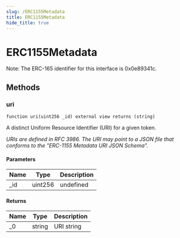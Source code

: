 ```yaml
---
slug: /ERC1155Metadata
title: ERC1155Metadata
hide_title: true
---
```

# ERC1155Metadata





Note: The ERC-165 identifier for this interface is 0x0e89341c.



## Methods

### uri

```solidity
function uri(uint256 _id) external view returns (string)
```

A distinct Uniform Resource Identifier (URI) for a given token.

*URIs are defined in RFC 3986. The URI may point to a JSON file that conforms to the &quot;ERC-1155 Metadata URI JSON Schema&quot;.*

#### Parameters

| Name | Type | Description |
|---|---|---|
| _id | uint256 | undefined

#### Returns

| Name | Type | Description |
|---|---|---|
| _0 | string | URI string



